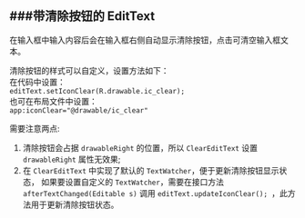 ###带清除按钮的 EditText
---
在输入框中输入内容后会在输入框右侧自动显示清除按钮，点击可清空输入框文本。

清除按钮的样式可以自定义，设置方法如下：  
在代码中设置：  
`editText.setIconClear(R.drawable.ic_clear);`  
也可在布局文件中设置：  
`app:iconClear="@drawable/ic_clear"`  

需要注意两点:  
1. 清除按钮会占据 `drawableRight` 的位置，所以 `ClearEditText` 设置 `drawableRight` 属性无效果;  
2. 在 `ClearEditText` 中实现了默认的 `TextWatcher`，便于更新清除按钮显示状态，
如果要设置自定义的 `TextWatcher`，需要在接口方法 `afterTextChanged(Editable s)` 调用 `editText.updateIconClear();
`，此方法用于更新清除按钮状态。
